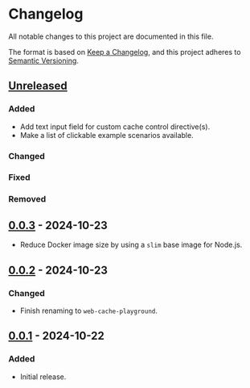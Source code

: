 # Changelog

All notable changes to this project are documented in this file.

The format is based on [Keep a Changelog](https://keepachangelog.com/en/1.0.0/),
and this project adheres to [Semantic Versioning](https://semver.org/spec/v2.0.0.html).

## [Unreleased]

### Added

- Add text input field for custom cache control directive(s).
- Make a list of clickable example scenarios available.

### Changed
### Fixed
### Removed

## [0.0.3] - 2024-10-23

- Reduce Docker image size by using a `slim` base image for Node.js.

## [0.0.2] - 2024-10-23

### Changed

- Finish renaming to `web-cache-playground`.

## [0.0.1] - 2024-10-22

### Added

- Initial release.

[Unreleased]: https://github.com/hilverd/web-cache-playground/compare/v0.0.3...HEAD
[0.0.3]: https://github.com/hilverd/web-cache-playground/compare/v0.0.2...v0.0.3
[0.0.2]: https://github.com/hilverd/web-cache-playground/compare/v0.0.1...v0.0.2
[0.0.1]: https://github.com/hilverd/web-cache-playground/releases/tag/v0.0.1
